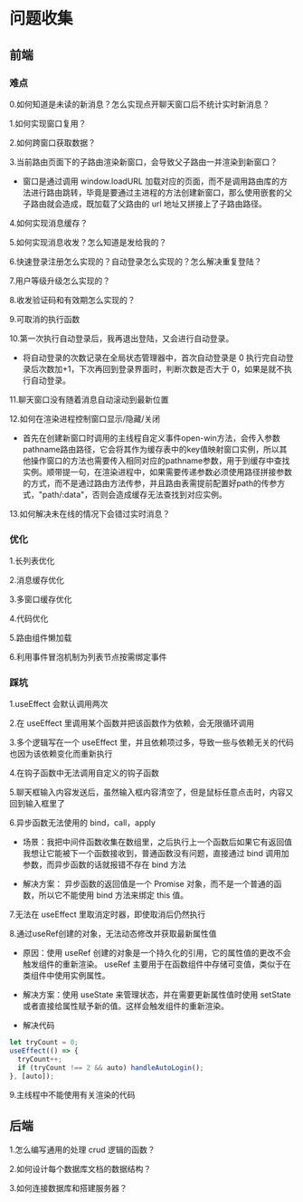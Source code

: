 # 问题收集

## 前端

### 难点

0.如何知道是未读的新消息？怎么实现点开聊天窗口后不统计实时新消息？

1.如何实现窗口复用？

2.如何跨窗口获取数据？

3.当前路由页面下的子路由渲染新窗口，会导致父子路由一并渲染到新窗口？

- 窗口是通过调用 window.loadURL 加载对应的页面，而不是调用路由库的方法进行路由跳转，毕竟是要通过主进程的方法创建新窗口，那么使用嵌套的父子路由就会造成，既加载了父路由的 url 地址又拼接上了子路由路径。

4.如何实现消息缓存？

5.如何实现消息收发？怎么知道是发给我的？

6.快速登录注册怎么实现的？自动登录怎么实现的？怎么解决重复登陆？

7.用户等级升级怎么实现的？

8.收发验证码和有效期怎么实现的？

9.可取消的执行函数

10.第一次执行自动登录后，我再退出登陆，又会进行自动登录。

- 将自动登录的次数记录在全局状态管理器中，首次自动登录是 0 执行完自动登录后次数加+1，下次再回到登录界面时，判断次数是否大于 0，如果是就不执行自动登录。

11.聊天窗口没有随着消息自动滚动到最新位置

12.如何在渲染进程控制窗口显示/隐藏/关闭

- 首先在创建新窗口时调用的主线程自定义事件open-win方法，会传入参数pathname路由路径，它会将其作为缓存表中的key值映射窗口实例，所以其他操作窗口的方法也需要传入相同对应的pathname参数，用于到缓存中查找实例。顺带提一句，在渲染进程中，如果需要传递参数必须使用路径拼接参数的方式，而不是通过路由方法传参，并且路由表需提前配置好path的传参方式，"path/:data"，否则会造成缓存无法查找到对应实例。

13.如何解决未在线的情况下会错过实时消息？

### 优化

1.长列表优化

2.消息缓存优化

3.多窗口缓存优化

4.代码优化

5.路由组件懒加载

6.利用事件冒泡机制为列表节点按需绑定事件

### 踩坑

1.useEffect 会默认调用两次

2.在 useEffect 里调用某个函数并把该函数作为依赖，会无限循环调用

3.多个逻辑写在一个 useEffect 里，并且依赖项过多，导致一些与依赖无关的代码也因为该依赖变化而重新执行

4.在钩子函数中无法调用自定义的钩子函数

5.聊天框输入内容发送后，虽然输入框内容清空了，但是鼠标任意点击时，内容又回到输入框里了

6.异步函数无法使用的 bind，call，apply

- 场景：我把中间件函数收集在数组里，之后执行上一个函数后如果它有返回值我想让它能被下一个函数接收到，普通函数没有问题，直接通过 bind 调用加参数，而异步函数的话就报错不存在 bind 方法

- 解决方案： 异步函数的返回值是一个 Promise 对象，而不是一个普通的函数，所以它不能使用 bind 方法来绑定 this 值。

7.无法在 useEffect 里取消定时器，即使取消后仍然执行

8.通过useRef创建的对象，无法动态修改并获取最新属性值

- 原因：使用 useRef 创建的对象是一个持久化的引用，它的属性值的更改不会触发组件的重新渲染。 useRef 主要用于在函数组件中存储可变值，类似于在类组件中使用实例属性。

- 解决方案：使用 useState 来管理状态，并在需要更新属性值时使用 setState 或者直接给属性赋予新的值。这样会触发组件的重新渲染。

- 解决代码

```ts
let tryCount = 0;
useEffect(() => {
  tryCount++;
  if (tryCount !== 2 && auto) handleAutoLogin();
}, [auto]);
```

9.主线程中不能使用有关渲染的代码

## 后端

1.怎么编写通用的处理 crud 逻辑的函数？

2.如何设计每个数据库文档的数据结构？

3.如何连接数据库和搭建服务器？
